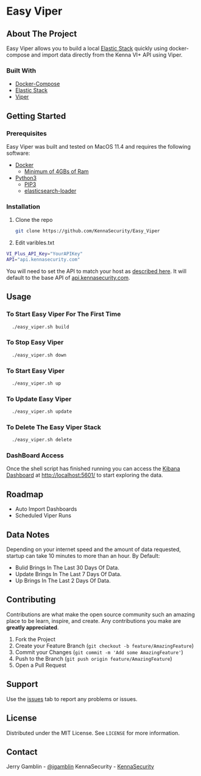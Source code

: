 # Easy Viper

## About The Project

Easy Viper allows you to build a local [Elastic Stack](https://www.elastic.co/elastic-stack/) quickly using docker-compose and import data directly from the Kenna VI+ API using Viper.

### Built With

* [Docker-Compose](https://docs.docker.com/compose/)
* [Elastic Stack](https://www.elastic.co/guide/en/elastic-stack-get-started/master/get-started-docker.html)
* [Viper](https://github.com/KennaSecurity/Viper)

## Getting Started

### Prerequisites

Easy Viper was built and tested on MacOS 11.4 and requires the following software:

* [Docker](https://docs.docker.com/docker-for-mac/install/)
  * [Minimum of 4GBs of Ram](https://docs.docker.com/docker-for-mac/)
* [Python3](https://www.python.org/downloads/)
  * [PIP3](https://pip.pypa.io/en/stable/)
  * [elasticsearch-loader](https://pypi.org/project/elasticsearch-loader/)

### Installation

1. Clone the repo

   ```sh
   git clone https://github.com/KennaSecurity/Easy_Viper
   ```

2. Edit varibles.txt

  ```sh
  VI_Plus_API_Key="YourAPIKey"
  API="api.kennasecurity.com"
  ```

You will need to set the API to match your host as [described here](https://apidocs.kennasecurity.com/reference#authentication). It will default to the base API of [api.kennasecurity.com](https://api.kennasecurity.com).

## Usage

### To Start Easy Viper For The First Time

  ```sh
    ./easy_viper.sh build
   ```

### To Stop Easy Viper

  ```sh
    ./easy_viper.sh down
   ```

### To Start Easy Viper

  ```sh
    ./easy_viper.sh up
   ```

### To Update Easy Viper

  ```sh
    ./easy_viper.sh update
   ```

### To Delete The Easy Viper Stack

  ```sh
    ./easy_viper.sh delete
   ```

### DashBoard Access

Once the shell script has finished running you can access the [Kibana Dashboard](http://localhost:5601/) at [http://localhost:5601/](http://localhost:5601/) to start exploring the data.

## Roadmap

* Auto Import Dashboards
* Scheduled Viper Runs

## Data Notes

Depending on your internet speed and the amount of data requested, startup can take 10 minutes to more than an hour. By Default:

* Bulid Brings In The Last 30 Days Of Data.
* Update Brings In The Last 7 Days Of Data.
* Up Brings In The Last 2 Days Of Data.

## Contributing

Contributions are what make the open source community such an amazing place to be learn, inspire, and create. Any contributions you make are **greatly appreciated**.

1. Fork the Project
2. Create your Feature Branch (`git checkout -b feature/AmazingFeature`)
3. Commit your Changes (`git commit -m 'Add some AmazingFeature'`)
4. Push to the Branch (`git push origin feature/AmazingFeature`)
5. Open a Pull Request

## Support

Use the [issues](https://github.com/KennaSecurity/Easy_Viper/issues) tab to report any problems or issues.

## License

Distributed under the MIT License. See `LICENSE` for more information.

## Contact

Jerry Gamblin - [@jgamblin](https://twitter.com/jgamblin)
KennaSecurity - [KennaSecurity](https://twitter.com/jgamblin)
